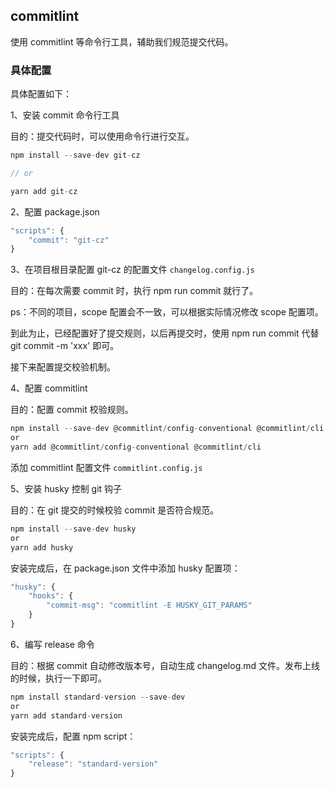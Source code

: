 
## commitlint

使用 commitlint 等命令行工具，辅助我们规范提交代码。

### 具体配置

具体配置如下：

1、安装 commit 命令行工具

目的：提交代码时，可以使用命令行进行交互。

```js
npm install --save-dev git-cz 

// or

yarn add git-cz
```

2、配置 package.json

```js
"scripts": { 
    "commit": "git-cz" 
}
```

3、在项目根目录配置 git-cz 的配置文件 `changelog.config.js`

目的：在每次需要 commit 时，执行 npm run commit 就行了。

ps：不同的项目，scope 配置会不一致，可以根据实际情况修改 scope 配置项。

到此为止，已经配置好了提交规则，以后再提交时，使用 npm run commit 代替 git commit -m 'xxx' 即可。

接下来配置提交校验机制。

4、配置 commitlint

目的：配置 commit 校验规则。

```js
npm install --save-dev @commitlint/config-conventional @commitlint/cli
or 
yarn add @commitlint/config-conventional @commitlint/cli
```

添加 commitlint 配置文件 `commitlint.config.js`

5、安装 husky 控制 git 钩子

目的：在 git 提交的时候校验 commit 是否符合规范。

```js
npm install --save-dev husky
or 
yarn add husky
```

安装完成后，在 package.json 文件中添加 husky 配置项：

```js
"husky": { 
    "hooks": { 
        "commit-msg": "commitlint -E HUSKY_GIT_PARAMS" 
    } 
}
```

6、编写 release 命令

目的：根据 commit 自动修改版本号，自动生成 changelog.md 文件。发布上线的时候，执行一下即可。

```js
npm install standard-version --save-dev
or 
yarn add standard-version
```

安装完成后，配置 npm script：

```js
"scripts": { 
    "release": "standard-version" 
} 
```
